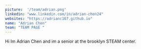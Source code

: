 ```yaml
---
picture:  '/team/adrian.png'
linkedin: "www.linkedin.com/in/adrian-chen24"
websites: "https://adrianc167.github.io"
name: "Adrian Chen"
team: "TEAM PAGE "
---
```


Hi Im Adrian Chen and im a senior at the brooklyn STEAM center.

